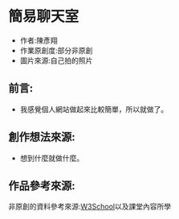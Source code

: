 # 簡易聊天室
*  作者:陳彥翔
*  作業原創度:部分非原創
*  圖片來源:自己拍的照片
##  前言:
*  我感覺個人網站做起來比較簡單，所以就做了。
##  創作想法來源:
*  想到什麼就做什麼。
##  作品參考來源: 
非原創的資料參考來源:[W3School](https://www.w3schools.com/)以及課堂內容所學